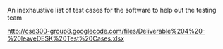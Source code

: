 An inexhaustive list of test cases for the software to help out the testing team

http://cse300-group8.googlecode.com/files/Deliverable%204%20-%20leaveDESK%20Test%20Cases.xlsx